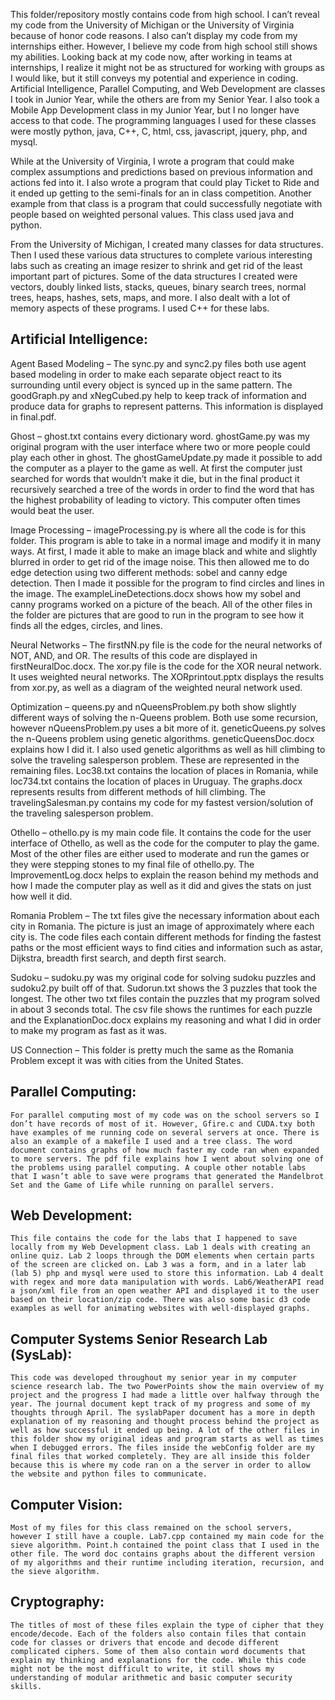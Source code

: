 This folder/repository mostly contains code from high school. I can’t reveal my code from the University of Michigan or the University of Virginia because of honor code reasons. I also can’t display my code from my internships either. However, I believe my code from high school still shows my abilities. Looking back at my code now, after working in teams at internships, I realize it might not be as structured for working with groups as I would like, but it still conveys my potential and experience in coding. Artificial Intelligence, Parallel Computing, and Web Development are classes I took in Junior Year, while the others are from my Senior Year. I also took a Mobile App Development class in my Junior Year, but I no longer have access to that code. The programming languages I used for these classes were mostly python, java, C++, C, html, css, javascript, jquery, php, and mysql.

While at the University of Virginia, I wrote a program that could make complex assumptions and predictions based on previous information and actions fed into it. I also wrote a program that could play Ticket to Ride and it ended up getting to the semi-finals for an in class competition. Another example from that class is a program that could successfully negotiate with people based on weighted personal values. This class used java and python.

From the University of Michigan, I created many classes for data structures. Then I used these various data structures to complete various interesting labs such as creating an image resizer to shrink and get rid of the least important part of pictures. Some of the data structures I created were vectors, doubly linked lists, stacks, queues, binary search trees, normal trees, heaps, hashes, sets, maps, and more. I also dealt with a lot of memory aspects of these programs. I used C++ for these labs.


## Artificial Intelligence:

Agent Based Modeling – The sync.py and sync2.py files both use agent based modeling in order to make each separate object react to its surrounding until every object is synced up in the same pattern. The goodGraph.py and xNegCubed.py help to keep track of information and produce data for graphs to represent patterns. This information is displayed in final.pdf.

Ghost – ghost.txt contains every dictionary word. ghostGame.py was my original program with the user interface where two or more people could play each other in ghost. The ghostGameUpdate.py made it possible to add the computer as a player to the game as well. At first the computer just searched for words that wouldn’t make it die, but in the final product it recursively searched a tree of the words in order to find the word that has the highest probability of leading to victory. This computer often times would beat the user.

Image Processing – imageProcessing.py is where all the code is for this folder. This program is able to take in a normal image and modify it in many ways. At first, I made it able to make an image black and white and slightly blurred in order to get rid of the image noise. This then allowed me to do edge detection using two different methods: sobel and canny edge detection. Then I made it possible for the program to find circles and lines in the image. The exampleLineDetections.docx shows how my sobel and canny programs worked on a picture of the beach. All of the other files in the folder are pictures that are good to run in the program to see how it finds all the edges, circles, and lines.

Neural Networks – The firstNN.py file is the code for the neural networks of NOT, AND, and OR. The results of this code are displayed in firstNeuralDoc.docx. The xor.py file is the code for the XOR neural network. It uses weighted neural networks. The XORprintout.pptx displays the results from xor.py, as well as a diagram of the weighted neural network used.

Optimization – queens.py and nQueensProblem.py both show slightly different ways of solving the n-Queens problem. Both use some recursion, however nQueensProblem.py uses a bit more of it. geneticQueens.py solves the n-Queens problem using genetic algorithms. geneticQueensDoc.docx explains how I did it. I also used genetic algorithms as well as hill climbing to solve the traveling salesperson problem. These are represented in the remaining files. Loc38.txt contains the location of places in Romania, while loc734.txt contains the location of places in Uruguay. The graphs.docx represents results from different methods of hill climbing. The travelingSalesman.py contains my code for my fastest version/solution of the traveling salesperson problem.

Othello – othello.py is my main code file. It contains the code for the user interface of Othello, as well as the code for the computer to play the game. Most of the other files are either used to moderate and run the games or they were stepping stones to my final file of othello.py. The ImprovementLog.docx helps to explain the reason behind my methods and how I made the computer play as well as it did and gives the stats on just how well it did.

Romania Problem – The txt files give the necessary information about each city in Romania. The picture is just an image of approximately where each city is. The code files each contain different methods for finding the fastest paths or the most efficient ways to find cities and information such as astar, Dijkstra, breadth first search, and depth first search.

Sudoku – sudoku.py was my original code for solving sudoku puzzles and sudoku2.py built off of that. Sudorun.txt shows the 3 puzzles that took the longest. The other two txt files contain the puzzles that my program solved in about 3 seconds total. The csv file shows the runtimes for each puzzle and the ExplanationDoc.docx explains my reasoning and what I did in order to make my program as fast as it was.

US Connection – This folder is pretty much the same as the Romania Problem except it was with cities from the United States.


## Parallel Computing:
	For parallel computing most of my code was on the school servers so I don’t have records of most of it. However, Gfire.c and CUDA.txy both have examples of me running code on several servers at once. There is also an example of a makefile I used and a tree class. The word document contains graphs of how much faster my code ran when expanded to more servers. The pdf file explains how I went about solving one of the problems using parallel computing. A couple other notable labs that I wasn’t able to save were programs that generated the Mandelbrot Set and the Game of Life while running on parallel servers.


## Web Development:
	This file contains the code for the labs that I happened to save locally from my Web Development class. Lab 1 deals with creating an online quiz. Lab 2 loops through the DOM elements when certain parts of the screen are clicked on. Lab 3 was a form, and in a later lab (lab 5) php and mysql were used to store this information. Lab 4 dealt with regex and more data manipulation with words. Lab6/WeatherAPI read a json/xml file from an open weather API and displayed it to the user based on their location/zip code. There was also some basic d3 code examples as well for animating websites with well-displayed graphs.


## Computer Systems Senior Research Lab (SysLab):
	This code was developed throughout my senior year in my computer science research lab. The two PowerPoints show the main overview of my project and the progress I had made a little over halfway through the year. The journal document kept track of my progress and some of my thoughts through April. The syslabPaper document has a more in depth explanation of my reasoning and thought process behind the project as well as how successful it ended up being. A lot of the other files in this folder show my original ideas and program starts as well as times when I debugged errors. The files inside the webConfig folder are my final files that worked completely. They are all inside this folder because this is where my code ran on a the server in order to allow the website and python files to communicate.


## Computer Vision:
	Most of my files for this class remained on the school servers, however I still have a couple. Lab7.cpp contained my main code for the sieve algorithm. Point.h contained the point class that I used in the other file. The word doc contains graphs about the different version of my algorithms and their runtime including iteration, recursion, and the sieve algorithm.


## Cryptography:
	The titles of most of these files explain the type of cipher that they encode/decode. Each of the folders also contain files that contain code for classes or drivers that encode and decode different complicated ciphers. Some of them also contain word documents that explain my thinking and explanations for the code. While this code might not be the most difficult to write, it still shows my understanding of modular arithmetic and basic computer security skills.
